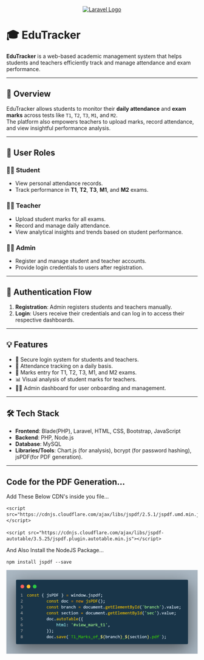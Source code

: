 <p align="center"><a href="https://laravel.com" target="_blank"><img src="https://raw.githubusercontent.com/laravel/art/master/logo-lockup/5%20SVG/2%20CMYK/1%20Full%20Color/laravel-logolockup-cmyk-red.svg" width="400" alt="Laravel Logo"></a></p>


# 🎓 EduTracker

**EduTracker** is a web-based academic management system that helps students and teachers efficiently track and manage attendance and exam performance.

---

## 📌 Overview

EduTracker allows students to monitor their **daily attendance** and **exam marks** across tests like `T1`, `T2`, `T3`, `M1`, and `M2`.  
The platform also empowers teachers to upload marks, record attendance, and view insightful performance analysis.

---

## 👥 User Roles

### 🧑‍🎓 Student
- View personal attendance records.
- Track performance in **T1**, **T2**, **T3**, **M1**, and **M2** exams.

### 👨‍🏫 Teacher
- Upload student marks for all exams.
- Record and manage daily attendance.
- View analytical insights and trends based on student performance.

### 👨‍💼 Admin
- Register and manage student and teacher accounts.
- Provide login credentials to users after registration.

---

## 🔐 Authentication Flow

1. **Registration**: Admin registers students and teachers manually.
2. **Login**: Users receive their credentials and can log in to access their respective dashboards.

---

## 💡 Features

- 🔐 Secure login system for students and teachers.
- 📅 Attendance tracking on a daily basis.
- 📝 Marks entry for T1, T2, T3, M1, and M2 exams.
- 📊 Visual analysis of student marks for teachers.
- 👨‍💼 Admin dashboard for user onboarding and management.

---

## 🛠️ Tech Stack

- **Frontend**: Blade(PHP), Laravel, HTML, CSS, Bootstrap, JavaScript
- **Backend**: PHP, Node.js
- **Database**:  MySQL
- **Libraries/Tools**: Chart.js (for analysis), bcrypt (for password hashing), jsPDF(for PDF generation).

---
## Code for the PDF Generation...
Add These Below CDN's inside you file...

    <script src="https://cdnjs.cloudflare.com/ajax/libs/jspdf/2.5.1/jspdf.umd.min.js"></script>
    
    <script src="https://cdnjs.cloudflare.com/ajax/libs/jspdf-autotable/3.5.25/jspdf.plugin.autotable.min.js"></script>

And Also Install the NodeJS Package...

    npm install jspdf --save
![Alt text](/PDF_Genrating_Img.png)
